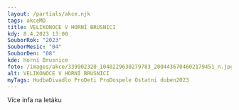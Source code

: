 ```yaml
---
layout: /partials/akce.njk
tags: akceMD
title: VELIKONOCE V HORNÍ BRUSNICI
kdy: 8.4.2023 13:00
SouborRok: "2023"
SouborMesic: "04"
SouborDen: "08"
kde: Horní Brusnice
foto: /images/akce/339902320_1040229630279783_2004436704602179451_n.jpg
alt: VELIKONOCE V HORNÍ BRUSNICI
myTags: HudbaDivadlo ProDeti ProDospele Ostatni duben2023
---
```

V﻿íce infa na letáku